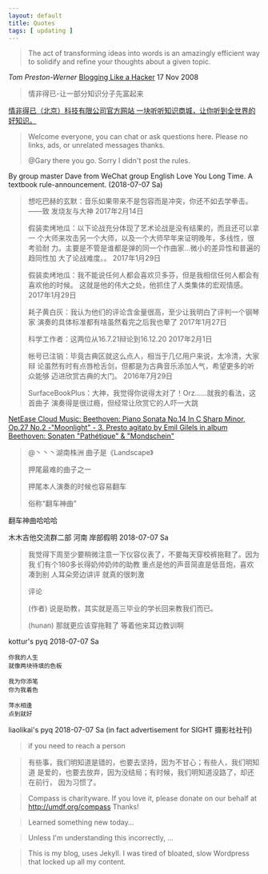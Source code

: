 ```yaml
---
layout: default
title: Quotes
tags: [ updating ]
---
```


> The act of transforming ideas into words is an amazingly efficient way
> to solidify and refine your thoughts about a given topic. 

*Tom Preston-Werner* [Blogging Like a
Hacker](http://tom.preston-werner.com/2008/11/17/blogging-like-a-hacker.html)
17 Nov 2008

> 情非得已-让一部分知识分子先富起来

[情非得已（北京）科技有限公司官方网站 一块听听知识商城，让你听到全世界的好知识。](http://www.tinfinite.com/)

> Welcome everyone, you can chat or ask questions here. Please no
> links, ads, or unrelated messages thanks. 
>
> @Gary there you go. Sorry I didn't post the rules. 

By group master Dave from WeChat group English Love You Long Time. A
textbook rule-announcement. (2018-07-07 Sa)

> 想吃巴赫的玄默：音乐如果带来不是包容而是冲突，你还不如去学拳击。——致
> 发烧友与大神 2017年2月14日
>
> 假装卖烤地瓜：以下论战充分体现了艺术论战是没有结果的，而且还可以拿一
> 个大师来攻击另一个大师，以及一个大师早年来证明晚年，多线性，很考验耐
> 力。主要是不管是谁都是弹的同一个作曲家…微小的差异性和普遍的趋同性加
> 大了论战难度。。 2017年1月29日
>
> 假装卖烤地瓜：我不能说任何人都会喜欢贝多芬，但是我相信任何人都会有喜欢他的时候。
> 这就是他的伟大之处，他抓住了人类集体的宏观情感。 2017年1月29日
>
> 耗子黄白灰：我认为他们的评论含金量很高，至少让我明白了评判一个钢琴家
> 演奏的具体标准都有啥虽然看完之后我也晕了 2017年1月27日
>
> 科学工作者：这两位从16.7.21辩论到16.12.20 2017年2月1日
>
> 帐号已注销：毕竟古典区就这么点人，相当于几亿用户来说，太冷清，大家辩
> 论虽然有时有点唇枪舌剑，但都是为古典音乐添加人气，希望更多的听众能够
> 迈进欣赏古典的大门。 2016年7月29日
>
> SurfaceBookPlus：大神，我觉得你说得太对了！Orz……就我的看法，这首曲子
> 演奏得是很过瘾，但经常让欣赏它的人吓一大跳

[NetEase Cloud Music: Beethoven: Piano Sonata No.14 In C Sharp Minor,
Op.27 No.2 -"Moonlight" - 3. Presto agitato by Emil Gilels in album
Beethoven: Sonaten "Pathétique" &
"Mondschein"](http://music.163.com/#/song/29334584/?userid=350268789)

> @丶丶丶湖南株洲 曲子是《Landscape》
>
> 押尾最难的曲子之一
>
> 押尾本人演奏的时候也容易翻车
>
> 俗称“翻车神曲”

翻车神曲哈哈哈

木木吉他交流群二部 河南 岸部假明 2018-07-07 Sa

> 我觉得下周至少要稍微注意一下仪容仪表了，不要每天穿校裤拖鞋了。因为我
> 们有个180多长得奶帅奶帅的助教 重点是他的声音简直是低音炮，喜欢凑到别
> 人耳朵旁边讲评 就真的很刺激
> 
> 评论
>
> (作者) 说是助教，其实就是高三毕业的学长回来教我们而已。
>
> (hunan) 那就更应该穿拖鞋了 等着他来耳边教训啊

kottur's pyq 2018-07-07 Sa

```
你我的人生
就像两块待填的色板

我为你添笔
你为我着色

萍水相逢
点到就好
```

liaolikai's pyq 2018-07-07 Sa (in fact advertisement for SIGHT
摄影社社刊)

> if you need to reach a person

> 有些事，我们明知道是错的，也要去坚持，因为不甘心；有些人，我们明知道
> 是爱的，也要去放弃，因为没结局；有时候，我们明知道没路了，却还在前行，
> 因为习惯了。

> Compass is charityware. If you love it, please donate on our behalf
> at http://umdf.org/compass Thanks!

> Learned something new today…

> Unless I'm understanding this incorrectly, ...

> This is my blog, uses Jekyll. I was tired of bloated, slow Wordpress
> that locked up all my content.
